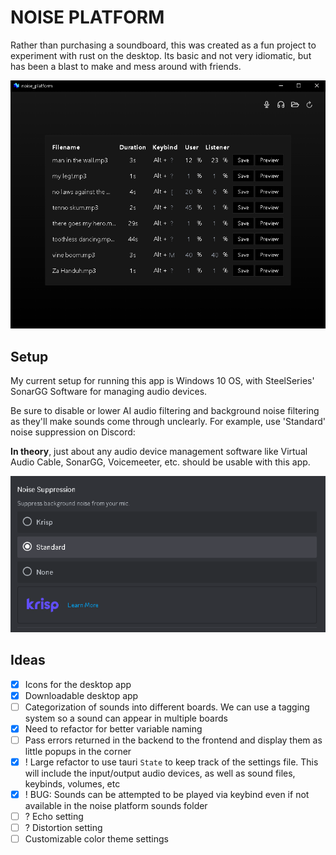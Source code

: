# NOISE PLATFORM

Rather than purchasing a soundboard, this was created as a fun project to experiment with rust on the desktop. Its basic and not very idiomatic, but has been a blast to make and mess around with friends.

![alt text](screenshots/noise_platform.png)

## Setup

My current setup for running this app is Windows 10 OS, with SteelSeries' SonarGG Software for managing audio devices.

Be sure to disable or lower AI audio filtering and background noise filtering as they'll make sounds come through unclearly. For example, use 'Standard' noise suppression on Discord:

**In theory**, just about any audio device management software like Virtual Audio Cable, SonarGG, Voicemeeter, etc. should be usable with this app.

![alt text](screenshots/discord-noise-suppression.png)

## Ideas

- [x] Icons for the desktop app
- [x] Downloadable desktop app
- [ ] Categorization of sounds into different boards. We can use a tagging system so a sound can appear in multiple boards
- [x] Need to refactor for better variable naming
- [ ] Pass errors returned in the backend to the frontend and display them as little popups in the corner
- [x] ! Large refactor to use tauri `State` to keep track of the settings file. This will include the input/output audio devices, as well as sound files, keybinds, volumes, etc
- [x] ! BUG: Sounds can be attempted to be played via keybind even if not available in the noise platform sounds folder
- [ ] ? Echo setting
- [ ] ? Distortion setting
- [ ] Customizable color theme settings
